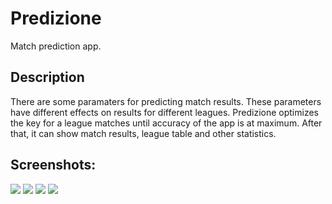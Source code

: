 
# Predizione

Match prediction app.

## Description

There are some paramaters for predicting match results. These parameters have different effects on results for different leagues. Predizione optimizes the key for a league matches until accuracy of the app is at maximum. After that, it can show match results, league table and other statistics.

## Screenshots:
![](https://github.com/Nashiria/Flutter/blob/main/Project/screenshots/screenshot1.PNG)
![](https://github.com/Nashiria/Flutter/blob/main/Project/screenshots/screenshot2.PNG)
![](https://github.com/Nashiria/Flutter/blob/main/Project/screenshots/screenshot3.PNG)
![](https://github.com/Nashiria/Flutter/blob/main/Project/screenshots/screenshot4.PNG)
